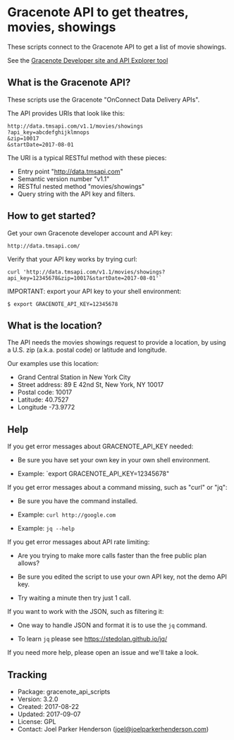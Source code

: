 # Gracenote API to get theatres, movies, showings

These scripts connect to the Gracenote API to get a list of movie showings.

See the [Gracenote Developer site and API Explorer tool](http://developer.tmsapi.com/io-docs)


## What is the Gracenote API?

These scripts use the Gracenote "OnConnect Data Delivery APIs".

The API provides URIs that look like this:

    http://data.tmsapi.com/v1.1/movies/showings
    ?api_key=abcdefghijklmnops
    &zip=10017
    &startDate=2017-08-01

The URI is a typical RESTful method with these pieces:

  * Entry point "http://data.tmsapi.com"
  * Semantic version number "v1.1"
  * RESTful nested method "movies/showings"
  * Query string with the API key and filters.


## How to get started?

Get your own Gracenote developer account and API key:

    http://data.tmsapi.com/

Verify that your API key works by trying curl:

    curl 'http://data.tmsapi.com/v1.1/movies/showings?api_key=12345678&zip=10017&startDate=2017-08-01'`

IMPORTANT: export your API key to your shell environment:

    $ export GRACENOTE_API_KEY=12345678


## What is the location?

The API needs the movies showings request to provide a location, 
by using a U.S. zip (a.k.a. postal code) or latitude and longitude.

Our examples use this location:

  * Grand Central Station in New York City
  * Street address: 89 E 42nd St, New York, NY 10017
  * Postal code: 10017
  * Latitude: 40.7527
  * Longitude -73.9772


## Help

If you get error messages about GRACENOTE_API_KEY needed:

  * Be sure you have set your own key in your own shell environment.

  * Example: `export GRACENOTE_API_KEY=12345678"

If you get error messages about a command missing, such as "curl" or "jq":

  * Be sure you have the command installed.

  * Example: `curl http://google.com`

  * Example: `jq --help`

If you get error messages about API rate limiting:

  * Are you trying to make more calls faster than the free public plan allows? 

  * Be sure you edited the script to use your own API key, not the demo API key.

  * Try waiting a minute then try just 1 call.

If you want to work with the JSON, such as filtering it:

  * One way to handle JSON and format it is to use the `jq` command.

  * To learn `jq` please see https://stedolan.github.io/jq/

If you need more help, please open an issue and we'll take a look.


## Tracking

  * Package: gracenote_api_scripts
  * Version: 3.2.0
  * Created: 2017-08-22
  * Updated: 2017-09-07
  * License: GPL
  * Contact: Joel Parker Henderson (joel@joelparkerhenderson.com)

